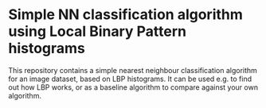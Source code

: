 # Simple NN classification algorithm using Local Binary Pattern histograms

This repository contains a simple nearest neighbour classification algorithm
for an image dataset, based on LBP histograms.
It can be used e.g. to find out how LBP works, or as a baseline algorithm to
compare against your own algorithm.
